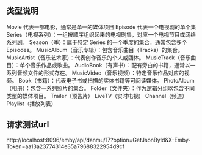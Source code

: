 ## 类型说明
Movie 代表一部电影，通常是单一的媒体项目
Episode 代表一个电视剧的单个集
Series（电视系列）：一组按顺序组织起来的电视剧集，对应一个电视节目或网络系列剧。
Season（季）：属于特定 Series 的一个季度的集合，通常包含多个 Episodes。
MusicAlbum（音乐专辑）：包含音乐曲目（Tracks）的集合。
MusicArtist（音乐艺术家）：代表创作音乐的个人或团体。
MusicTrack（音乐曲目）：单个音乐作品或歌曲。
AudioBook（有声书）：配有旁白的书籍，通常以一系列音频文件的形式存在。
MusicVideo（音乐视频）：特定音乐作品对应的视频。
Book（书籍）：代表电子书或扫描的实体书籍等可阅读媒体。
PhotoAlbum（相册）：包含一系列照片的集合。
Folder（文件夹）：作为逻辑分组以包含不同类型的媒体项目。
Trailer（预告片）
LiveTV（实时电视）
Channel（频道）
Playlist（播放列表）


## 请求测试url
http://localhost:8096/emby/api/danmu/17?option=GetJsonById&X-Emby-Token=aa13a23774314e35a79688322954d9cf